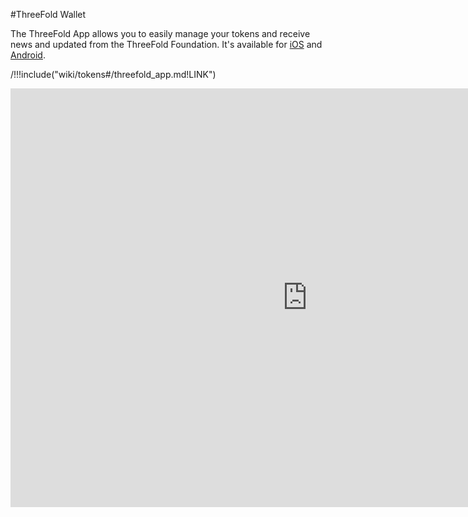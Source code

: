 #ThreeFold Wallet

The ThreeFold App allows you to easily manage your tokens and receive news and updated from the ThreeFold Foundation. It's available for [iOS](https://itunes.apple.com/es/app/threefold/id1276543091?mt=8&ign-mpt=uo%3D4) and [Android](https://play.google.com/store/apps/details?id=com.mobicage.rogerthat.em.be.threefold.token).


/!!!include("wiki/tokens#/threefold_app.md!LINK")

<iframe src="https://docs.google.com/presentation/d/1zoIfu0hls0pL6Uc0hfZyWzkga8Ef_yf0DgA1OtrLazo/edit#slide=id.g5570ad3db2_0_388" frameborder="0" width="950" height="670" allowfullscreen="true" mozallowfullscreen="true" webkitallowfullscreen="true"></iframe>
